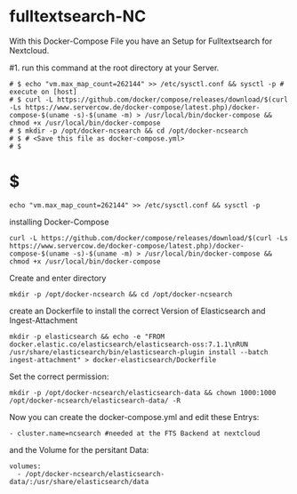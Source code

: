 # fulltextsearch-NC

With this Docker-Compose File you have an Setup for Fulltextsearch for Nextcloud.


#1. run this command at the root directory at your Server.

    # $ echo "vm.max_map_count=262144" >> /etc/sysctl.conf && sysctl -p # execute on [host]
    # $ curl -L https://github.com/docker/compose/releases/download/$(curl -Ls https://www.servercow.de/docker-compose/latest.php)/docker-compose-$(uname -s)-$(uname -m) > /usr/local/bin/docker-compose && chmod +x /usr/local/bin/docker-compose
    # $ mkdir -p /opt/docker-ncsearch && cd /opt/docker-ncsearch
    # $ # <Save this file as docker-compose.yml>
    # $ 
# $ 

```
echo "vm.max_map_count=262144" >> /etc/sysctl.conf && sysctl -p
```
installing Docker-Compose
```
curl -L https://github.com/docker/compose/releases/download/$(curl -Ls https://www.servercow.de/docker-compose/latest.php)/docker-compose-$(uname -s)-$(uname -m) > /usr/local/bin/docker-compose && chmod +x /usr/local/bin/docker-compose
```
Create and enter directory
```
mkdir -p /opt/docker-ncsearch && cd /opt/docker-ncsearch
```
create an Dockerfile to install the correct Version of Elasticsearch and Ingest-Attachment
```
mkdir -p elasticsearch && echo -e "FROM docker.elastic.co/elasticsearch/elasticsearch-oss:7.1.1\nRUN /usr/share/elasticsearch/bin/elasticsearch-plugin install --batch ingest-attachment" > docker-elasticsearch/Dockerfile
```

Set the correct permission:

```
mkdir -p /opt/docker-ncsearch/elasticsearch-data && chown 1000:1000 /opt/docker-ncsearch/elasticsearch-data/ -R
```
Now you can create the docker-compose.yml and edit these Entrys:

```
- cluster.name=ncsearch #needed at the FTS Backend at nextcloud
```
and the Volume for the persitant Data:

```
volumes:
  - /opt/docker-ncsearch/elasticsearch-data/:/usr/share/elasticsearch/data
```
